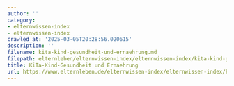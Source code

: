 ```yaml
---
author: ''
category:
- elternwissen-index
- elternwissen-index
crawled_at: '2025-03-05T20:28:56.020615'
description: ''
filename: kita-kind-gesundheit-und-ernaehrung.md
filepath: elternleben/elternwissen-index/elternwissen-index/kita-kind-gesundheit-und-ernaehrung.md
title: KiTa-Kind-Gesundheit und Ernaehrung
url: https://www.elternleben.de/elternwissen-index/elternwissen-index/kita-kind-gesundheit-und-ernaehrung/
---
```




